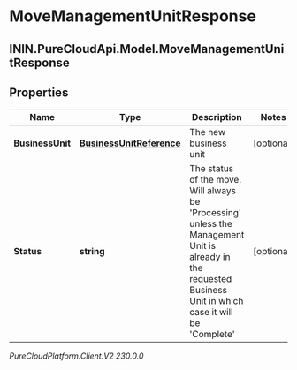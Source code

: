 # MoveManagementUnitResponse

## ININ.PureCloudApi.Model.MoveManagementUnitResponse

## Properties

|Name | Type | Description | Notes|
|------------ | ------------- | ------------- | -------------|
| **BusinessUnit** | [**BusinessUnitReference**](BusinessUnitReference) | The new business unit | [optional] |
| **Status** | **string** | The status of the move.  Will always be &#39;Processing&#39; unless the Management Unit is already in the requested Business Unit in which case it will be &#39;Complete&#39; | [optional] |



_PureCloudPlatform.Client.V2 230.0.0_
